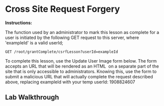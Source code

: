 # Cross Site Request Forgery

**Instructions:**

The function used by an administrator to mark this lesson as complete for a user is initiated by the following GET request to this server, where 'exampleId' is a valid userId;
```
GET /root/grantComplete/csrfLesson?userId=exampleId 
```
To complete this lesson, use the Update User Image form below. The form accepts an URL that will be rendered as an HTML <img> on a separate part of the site that is only accessible to administrators. Knowing this, use the form to submit a malicious URL that will actually complete the request described above, replacing exampleId with your temp userId: 1908824607

## Lab Walkthrough
